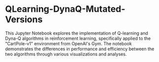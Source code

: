 # QLearning-DynaQ-Mutated-Versions
This Jupyter Notebook explores the implementation of Q-learning and Dyna-Q algorithms in reinforcement learning, specifically applied to the "CartPole-v1" environment from OpenAI's Gym. The notebook demonstrates the differences in performance and efficiency between the two algorithms through various visualizations and analyses.

